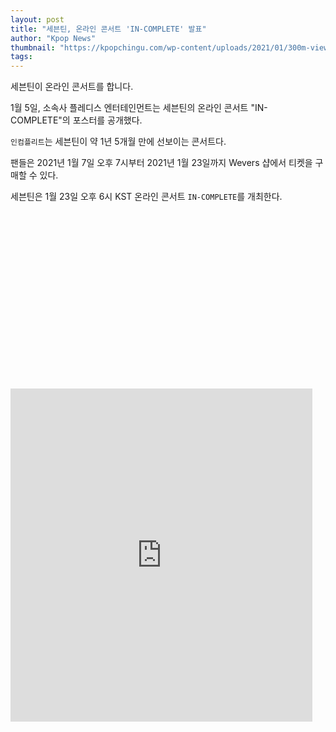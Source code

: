 ```yaml
---
layout: post
title: "세븐틴, 온라인 콘서트 'IN-COMPLETE' 발표"
author: "Kpop News"
thumbnail: "https://kpopchingu.com/wp-content/uploads/2021/01/300m-views-2021-01-05T094941.092-890x512.png"
tags: 
---
```



세븐틴이 온라인 콘서트를 합니다.

1월 5일, 소속사 플레디스 엔터테인먼트는 세븐틴의 온라인 콘서트 "IN-COMPLETE"의 포스터를 공개했다.

`인컴플리트`는 세븐틴이 약 1년 5개월 만에 선보이는 콘서트다.

팬들은 2021년 1월 7일 오후 7시부터 2021년 1월 23일까지 Wevers 샵에서 티켓을 구매할 수 있다.

세븐틴은 1월 23일 오후 6시 KST 온라인 콘서트 `IN-COMPLETE`를 개최한다.


<div class="video_wrapper" style="padding-top: 56.25%;">
    <iframe id="twitter-widget-0" scrolling="no" frameborder="0" allowtransparency="true" allowfullscreen="true" class="" style="position: static; visibility: visible; width: 483px; height: 533px; display: block; flex-grow: 1;" title="Twitter Tweet" src="https://platform.twitter.com/embed/index.html?dnt=false&amp;embedId=twitter-widget-0&amp;frame=false&amp;hideCard=false&amp;hideThread=false&amp;id=1346290342698500096&amp;lang=en&amp;origin=https%3A%2F%2Fkpopchingu.com%2F2021%2F01%2F05%2Fseventeen-announces-the-online-concert-in-complete%2F&amp;theme=light&amp;widgetsVersion=ed20a2b%3A1601588405575&amp;width=550px" data-tweet-id="1346290342698500096"></iframe>
</div>
